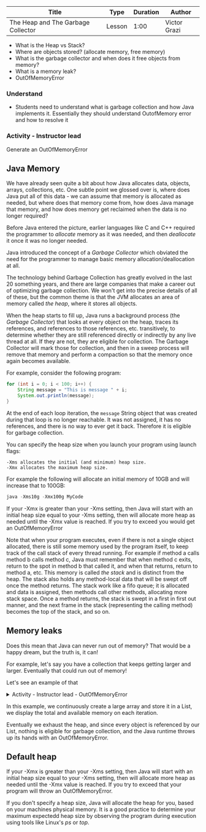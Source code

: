 | Title       | Type   | Duration | Author        |
| ----------- | ------ | -------- |   ----------  |
| The Heap and The Garbage Collector | Lesson | 1:00     |  Victor Grazi |

* What is the Heap vs Stack?  
* Where are objects stored? (allocate memory, free memory)  
* What is the garbage collector and when does it free objects from memory?  
* What is a memory leak?  
* OutOfMemoryError  

### Understand  
* Students need to understand what is garbage collection and how Java implements it. Essentially they should understand OutofMemory error and how to resolve it  

### Activity - Instructor lead
Generate an OutOfMemoryError


## Java Memory
We have already seen quite a bit about how Java allocates data, objects, arrays, collections, etc.
One subtle point we glossed over is, where does Java put all of this data - we can assume that memory is allocated as needed, but where does that memory come from, how does Java manage that memory, and how does memory get reclaimed when the data is no longer required?

Before Java entered the picture, earlier languages like C and C++ required the programmer to _allocate_ memory as it was needed, and then _deallocate_ it once it was no longer needed.

Java introduced the concept of a _Garbage Collector_ which obviated the need for the programmer to manage basic memory allocation/deallocation at all. 

The technology behind Garbage Collection has greatly evolved in the last 20 something years, and there are large companies that make a career out of optimizing garbage collection. We won't get into the precise details of all of these, but the common theme is that the JVM allocates an area of memory called _the heap_, where it stores all objects.
 
When the heap starts to fill up, Java runs a background process (the _Garbage Collector_) that looks at every object on the heap, traces its references, and references to those references, etc. transitively, to determine whether they are still referenced directly or indirectly by any live thread at all. If they are not, they are eligible for collection. The Garbage Collector will mark those for collection, and then in a sweep process will remove that memory and perform a compaction so that the memory once again becomes available.

For example, consider the following program:
```java
for (int i = 0; i < 100; i++) {
    String message = "This is message " + i;
    System.out.println(message);
}
```
At the end of each loop iteration, the `message` String object that was created during that loop is no longer reachable. It was not assigned, it has no references, and there is no way to ever get it back. Therefore it is eligible for garbage collection. 

You can specify the heap size when you launch your program using launch flags:
```sbtshell
-Xms allocates the initial (and minimum) heap size.
-Xmx allocates the maximum heap size. 
```
For example the following will allocate an initial memory of 10GB and will increase that to 100GB:

```java
java -Xms10g -Xmx100g MyCode
```

If your -Xmx is greater than your -Xms setting, then Java will start with an initial heap size equal to your -Xms setting, then will allocate more heap as needed until the -Xmx value is reached. If you try to exceed you would get an OutOfMemoryError

Note that when your program executes, even if there is not a single object allocated, there is still some memory used by the program itself, to keep track of the call stack of every thread running. For example if method a calls method b calls method c, Java must remember that when method c exits, return to the spot in method b that called it, and when that returns, return to method a, etc. This memory is called _the stack_ and is distinct from the heap. The stack also holds any method-local data that will be swept off once the method returns. The stack work like a fifo queue; it is allocated and data is assigned, then methods call other methods, allocating more stack space. Once a method returns, the stack is swept in a first in first out manner, and the next frame in the stack (representing the calling method) becomes the top of the stack, and so on.

## Memory leaks
Does this mean that Java can never run out of memory? That would be a happy dream, but the truth is, it can!

For example, let's say you have a collection that keeps getting larger and larger. Eventually that could run out of memory!

Let's see an example of that

<details>
<summary>Activity - Instructor lead - OutOfMemoryError</summary>

```java
public class OOMError {
    public static void main(String[] args) {
        List<String[]> list = new ArrayList<>();
        for(int i = 0; ;i++) {
            Runtime runtime = Runtime.getRuntime();
            System.out.printf("Iteration: %d total memory: %d  free memory: %d%n", i, runtime.totalMemory(), runtime.freeMemory());
            list.add(new String[10_000_000]);
        }
    }
}

```
</details>

In this example, we continuously create a large array and store it in a List, we display the total and available memory on each iteration. 

Eventually we exhaust the heap, and since every object is referenced by our List, nothing is eligible for garbage collection, and the Java runtime throws up its hands with an OutOfMemoryError.
  
## Default heap
If your -Xmx is greater than your -Xms setting, then Java will start with an initial heap size equal to your -Xms setting, then will allocate more heap as needed until the -Xmx value is reached. If you try to exceed that your program will throw an OutOfMemoryError.

If you don't specify a heap size, Java will allocate the heap for you, based on your machines physical memory. It is a good practice to determine your maximum expectedd heap size by observing the program during execution using tools like Linux's _ps_ or _top_.
